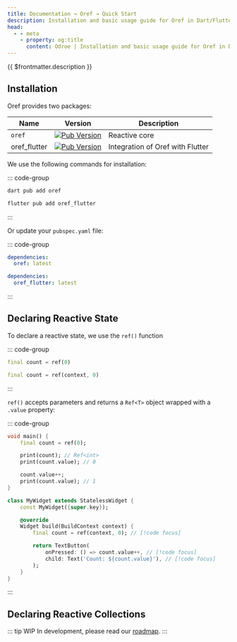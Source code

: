 ```yaml
---
title: Documentation → Oref → Quick Start
description: Installation and basic usage guide for Oref in Dart/Flutter
head:
  - - meta
    - property: og:title
      content: Odroe | Installation and basic usage guide for Oref in Dart/Flutter
---
```


{{ $frontmatter.description }}

## Installation

Oref provides two packages:

| Name | Version | Description |
|----|----|----|
| `oref` | [![Pub Version](https://img.shields.io/pub/v/oref)](https://pub.dev/packages/oref) | Reactive core |
| oref_flutter | [![Pub Version](https://img.shields.io/pub/v/oref_flutter)](https://pub.dev/packages/oref_flutter) | Integration of Oref with Flutter |

We use the following commands for installation:

::: code-group

```bash [Dart Project]
dart pub add oref
```
```bash [Flutter]
flutter pub add oref_flutter
```
:::

Or update your `pubspec.yaml` file:

::: code-group
```yaml [Dart Project]
dependencies:
  oref: latest
```
```yaml [Flutter]
dependencies:
  oref_flutter: latest
```
:::

## Declaring Reactive State

To declare a reactive state, we use the `ref()` function

::: code-group
```dart [Dart]
final count = ref(0)
```
```dart [Flutter]
final count = ref(context, 0)
```
:::

`ref()` accepts parameters and returns a `Ref<T>` object wrapped with a `.value` property:

::: code-group
```dart [Dart]
void main() {
    final count = ref(0);

    print(count); // Ref<int>
    print(count.value); // 0

    count.value++;
    print(count.value); // 1
}
```
```dart [Flutter]
class MyWidget extends StatelessWidget {
    const MyWidget({super.key});

    @override
    Widget build(BuildContext context) {
        final count = ref(context, 0); // [!code focus]

        return TextButton(
            onPressed: () => count.value++, // [!code focus]
            child: Text('Count: ${count.value}'), // [!code focus]
        );
    }
}
```
:::

## Declaring Reactive Collections

::: tip WIP
In development, please read our [roadmap](https://github.com/odroe/odroe/issues/17).
:::
